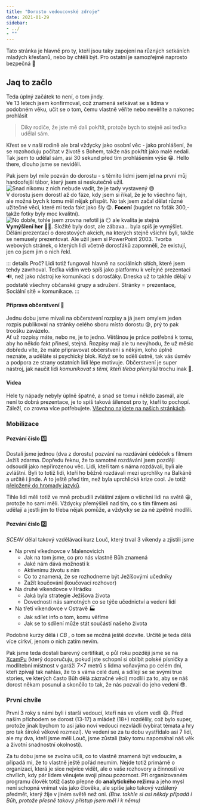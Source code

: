 ```yaml
---
title: "Dorosto vedoucovské zdroje"
date: 2021-01-29
sidebar: 
- ../
- ""
---
```


Tato stránka je hlavně pro ty, kteří jsou taky zapojení na různých setkáních mladých křesťanů, nebo by chtěli být. Pro ostatní je samozřejmě naprosto bezpečná 🤪

## Jaq to začlo
Teda úplný začátek to není, o tom jindy.  
Ve 13 letech jsem konfirmoval, což znamená setkávat se s lidma v podobném věku, učit se o tom, čemu vlastně věříte nebo nevěříte a nakonec prohlásit
> Díky rodiče, že jste mě dali pokřtít, protože bych to stejně asi teďka udělal sám.

Křest se v naší rodině ale bral vždycky jako osobní věc - jako prohlášení, že se rozohoduju počítat v životě s Bohem, takže nás pokřtít jako malé nedali. Tak jsem to udělal sám, asi 30 sekund před tím prohlášením výše 😁. Hello there, dlouho jsme se neviděli.

Pak jsem byl mile pozván do dorostu - s těmito lidmi jsem jel na první můj hardcořejší tábor, který jsem si neskutečně užil.
![Snad nikomu z nich nebude vadit, že je tady vystavený 😅](/images/spalov2014.jpg)  
V dorostu jsem dorostl až do fáze, kdy jsem si říkal, že je to všechno fajn, ale možná bych k tomu měl nějak přispět. No tak jsem začal dělat různé užitečné věci, které mi teda fakt jako šly 🙃. **Focení** (bugdet na foťák 300,- takže fotky byly moc kvalitní).
![No dobře, tohle jsem zrovna nefotil já 😶 ale kvalita je stejná](/images/dorostQuality.jpg)  
**Vymýšlení her** 🤦‍♂️. Složité byly dost, ale zábava... byla spíš je vymýšlet. Dělání prezentací o dorostových akcích, na kterých stejně všichni byli, takže se nemusely prezentovat. Ale užil jsem si PowerPoint 2003. Tvorba webových stránek, o kterých lidi včetně dorosťáků zapomněli, že existují, jen co jsem jim o nich řekl.

::: details Proč?
Lidi totiž fungovali hlavně na sociálních sítích, které jsem tehdy zavrhoval. Teďka vidím web spíš jako platformu k veřejné prezentaci 🔊, než jako nástroj ke komunikaci s dorosťáky. Dneska už to takhle dělají v podstatě všechny občanské grupy a sdružení. Stránky = prezentace, Sociální sítě = komunikace.
:::

#### Příprava občerstvení 🍿
Jednu dobu jsme mívali na občerstvení rozpisy a já jsem omylem jeden rozpis publikoval na stránky celého sboru místo dorostu 😪, prý to pak troošku zavázelo.  
Ať už rozpisy máte, nebo ne, je to jedno. Většinou je práce potřebná k tomu, aby ho někdo fakt přinesl, stejná. Rozpisy mají ale tu nevýhodu, že už měsíc dobředu víte, že máte připravovat občerstvení s někým, koho úplně neznáte, a uděláte si psychický blok. Když se to sdělí ústně, tak vás úsměv a podpora ze strany ostatních lidí lépe motivuje. Občerstvení je super nástroj, jak naučit lidi _komunikovat s těmi, kteří třeba přemýšlí_ trochu inak 🤩.

#### Videa
Hele ty nápady nebyly úplně špatné, a snad se tomu i někdo zasmál, ale není to dobrá prezentace, je to spíš taková šílenost pro ty, kteří to pochopí. Záleží, co zrovna více potřebujete. [Všechno najdete na našich stránkách](https://archiv.dorostmladez.cz/videa/).

### Mobilizace
#### Pozvání číslo 1️⃣
Dostali jsme jednou (dva z dorostu) pozvání na rozdávání cédéček s filmem Ježíš zdarma. Dopředu řeknu, že to samotné rozdávání jsem později odsoudil jako nepřirozenou věc. Lidi, kteří tam s náma rozdávali, byli ale zvláštní. Byli to totiž lidi, kteří ho běžně rozdávali mezi uprchlíky na Balkáně a určitě i jinde. A to ještě před tím, než byla uprchlická krize cool. Je totiž [přeložený do hromady jazyků](https://en.wikipedia.org/wiki/Jesus_(1979_film)#Foreign-language_versions).

Tihle lidi měli totiž ve mně probudili zvláštní zájem o všichni lidi na světě 😀, protože ho sami měli. Vždycky přemýšleli nad tím, co s tím filmem asi udělají a jestli jim to třeba nějak pomůže, a vždycky se za ně zpětně modlili.

#### Pozvání číslo 2️⃣
_SCEAV_ <!-- {title="Slezská evangelická církev"} --> dělal takový vzdělávací kurz Louč, který trval 3 víkendy a zjistili jsme
- Na první víkednovce v Malenovicích
    - Jak na tom jsme, co pro nás vlastně Bůh znamená
    - Jaké nám dává možnosti k
    - Aktivnímu životu s ním
    - Co to znamená, že se rozhodneme být Ježíšovými učedníky
    - Zažít koučování (koučovací rozhovor)
- Na druhé víkendovce v Hrádku
    - Jaká byla strategie Ježíšova života
    - Dovednosti nás samotných co se týče učednictví a vedení lidí
- Na třetí víkendovce v Ostravě 🏭
    - Jak sdílet info o tom, komu věříme
    - Jak se to sdílení může stát součástí našeho života

Podobné kurzy dělá i _CB_ <!-- {title="Církev bratrská"} -->, o tom se možná ještě dozvíte. Určitě je teda dělá více církví, jenom o nich zatím nevím.

Pak jsme teda dostali barevný certifikát, o půl roku později jsme se na [XcamPu](http://www.xcamp.cz/) (který doporučuju, pokud jste schopní si oblíbit polské písničky a modlitební místnost v garáži 7×7 metrů s lidma voňavýma po celém dni, kteří zpívají tak nahlas, že to s váma celé duní, a sdílejí se se svými true stories, ve kterých často Bůh dělá zázračné věci) modlili za to, aby se náš dorost někam posunul a skončilo to tak, že nás pozvali do jeho vedení 😎.

### První chvíle
První 3 roky s námi byli i starší vedoucí, kteří nás ve všem vedli 😄. Před naším příchodem se dorost (13-17) a mládež (18+) rozdělily, což bylo super, protože jinak bychom to asi jako noví vedoucí nezvládli (vybírat témata a hry pro tak široké věkové rozmezí). Ve vedení se za tu dobu vystřídalo asi 7 lidí, ale my dva, kteří jsme měli Louč, jsme zůstali (taky tomu napomáhal náš věk a životní snadnostní okolnosti). 

Za tu dobu jsme se zvolna učili, co to vlastně znamená být vedoucím, a připadá mi, že to vlastně ještě pořád neumím. Nejde totiž primárně o organizaci, která je sice nejvíce vidět, ale o vaše rozhovory a činnosti ve chvílích, kdy pár lidem věnujete svoji plnou pozornost. Při organizovaném programu člověk totiž často přepne do **analytického režimu** a jeho mysl není schopná vnímat vás jako člověka, ale spíše jako takový vzdálený předmět, který žije v jiném světě než oni. _(Btw. takhle si asi někdy připadá i Bůh, protože přesně takový přístup jsem měl i k němu)_

